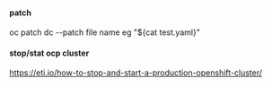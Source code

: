 #### patch

oc patch dc <dcname> --patch file name eg "${cat test.yaml}"

#### stop/stat ocp cluster
https://eti.io/how-to-stop-and-start-a-production-openshift-cluster/
